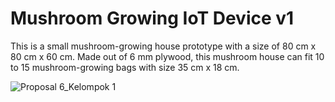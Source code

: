 # Mushroom Growing IoT Device v1

This is a small mushroom-growing house prototype with a size of 80 cm x 80 cm x 60 cm. Made out of 6 mm plywood, this mushroom house can fit 10 to 15 mushroom-growing bags with size 35 cm x 18 cm.

![Proposal 6_Kelompok 1](https://github.com/farahsabila/grow-mushroom-v1/assets/75570264/3a9c0189-9365-4d0f-a024-7f25eb64ab3c)
